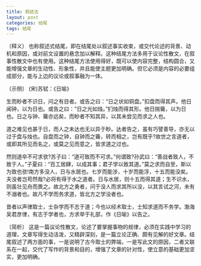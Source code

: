 ```yaml
---
title: 叙结法
layout: post
categories: 结尾
tags: 结尾
---
```


〔释义〕 也称叙述式结尾，即在结尾处以叙述事实收束，或交代论述的背景、动机和原因，或对前文设置的悬念加以解释。这种结尾方法多用于议论性散文，在叙事性散文中也有使用。这种结尾方法使用得好，既可以使内容完整，结构圆合，又能增强文章的生动性、形象性，并且能使主题更加明确。但它必须是内容的必要组成部分，能与上边的议论或叙事融为一体。

〔示侧〕 (宋)苏轼：《日喻》

生而眇者不识日，问之有目者。或告之曰：“日之状如铜盘。”扣盘而得其声。他日闻钟，以为日也。或告之曰：“日之光如烛。”扪烛而得其形。他日揣籥，以为日也。日之与钟、籥亦远矣，而眇者不知其异，以其未尝见而求之人也。

道之难见也甚于日，而人之未达也无以异于眇。达者告之，虽有巧譬善导，亦无以过于盘与烛也。自盘而之钟，自钟而之籥，转而相之，岂有既乎?故世之言道者，或即其所见而名之，或莫之见而意之，皆求道之过也。

然则道卒不可求欤?苏子曰：“道可致而不可求。”何谓致?孙武曰：“善战者致人，不致于人。”子夏曰：“百工居肆，以成其事；君子学以致其道。”莫之求而自至，斯以为致也欤!南方多没人，日与水居也。七岁而能涉，十岁而能浮，十五而能没矣。夫没者岂苟然哉?必将有得于水之道者。日与水居，则十五而得其道；生不识水，则虽壮见舟而畏之。故北方之勇者，问于没人而求其所以没，以其言试之河，未有不溺者也。故凡不学而务求道，皆北方之学没者也。

昔者以声律取士，士杂学而不志于道；今也以经术取士，士知求道而不务学。渤海吴君彦律，有志于学者也，方求举于礼部，作《日喻》以告之。

〔简析〕 这是一篇议论性散文，论述了要掌握事物的规律，必须在实践中学习的道理，文章写得生动活泼，又精辟深刻，是一篇立论正确、颇有见解的好文章。结尾叙述了两方面的事，一是说明了古今取士的弊端，一是写此文的原因，二者又联系在一起，交代了写作的背景和目的，增强了文章的针对性，使立意的基础更加坚实，更加明确。 